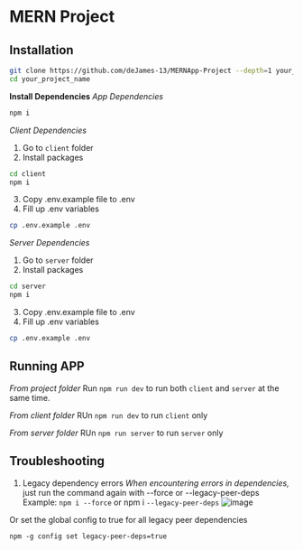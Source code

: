 # MERN Project

## Installation

```bash
git clone https://github.com/deJames-13/MERNApp-Project --depth=1 your_project_name
cd your_project_name 
```

**Install Dependencies**
_App Dependencies_
```bash
npm i
```
_Client Dependencies_
1. Go to `client` folder
2. Install packages
```bash
cd client
npm i
```
3. Copy .env.example file to .env
4. Fill up .env variables
```bash
cp .env.example .env
```


_Server Dependencies_
1. Go to `server` folder
2. Install packages
```bash
cd server
npm i
```
3. Copy .env.example file to .env
4. Fill up .env variables
```bash
cp .env.example .env
```

## Running APP
_From project folder_
Run `npm run dev` to run both `client` and `server` at the same time.

_From client folder_
RUn `npm run dev` to run `client` only

_From server folder_
RUn `npm run server` to run `server` only

## Troubleshooting
1. Legacy dependency errors
_When encountering errors in dependencies,_ just run the command again with --force or --legacy-peer-deps
Example: `npm i --force` or npm i `--legacy-peer-deps`
![image](https://github.com/user-attachments/assets/97f0ccac-1348-4386-b9f5-af20f881107f)

Or set the global config to true for all legacy peer dependencies

`npm -g config set legacy-peer-deps=true`


